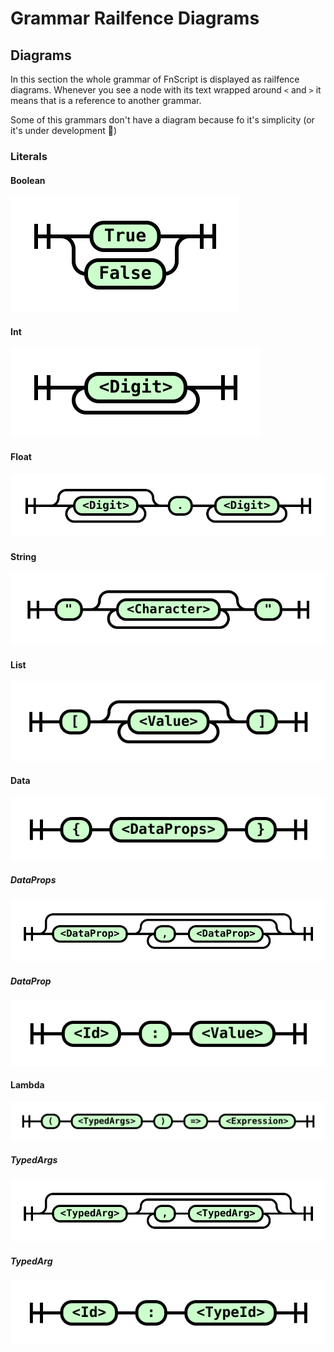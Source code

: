 # Grammar Railfence Diagrams

## Diagrams

In this section the whole grammar of FnScript is displayed as railfence diagrams. Whenever you see a node with its text wrapped around `<` and `>` it means that is a reference to another grammar.

Some of this grammars don't have a diagram because fo it's simplicity (or it's under development 🙊)

### Literals

#### Boolean

<img src="output/Boolean.svg"/>

#### Int

<img src="output/Int.svg"/>

#### Float

<img src="output/Float.svg"/>

#### String

<img src="output/String.svg"/>

#### List

<img src="output/List.svg"/>

#### Data

<img src="output/Data.svg">

##### DataProps

<img src="output/DataProps.svg">

##### DataProp

<img src="output/DataProp.svg">

#### Lambda

<img src="output/Lambda.svg">

##### TypedArgs

<img src="output/TypedArgs.svg">

##### TypedArg

<img src="output/TypedArg.svg">
